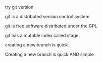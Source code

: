 try git version

git is a distributed version control system

git is free software distributed under the GPL

git has a mutable index called stage.

creating a new branch is quick

Creating a new branch is quick AND simple

